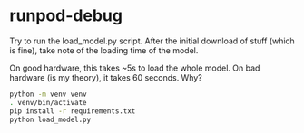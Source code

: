 # runpod-debug


Try to run the load_model.py script. After the initial download of stuff (which is fine), take note of the loading time of the model.

On good hardware, this takes ~5s to load the whole model. On bad hardware (is my theory), it takes 60 seconds. Why?

```bash
python -m venv venv
. venv/bin/activate
pip install -r requirements.txt
python load_model.py
```
